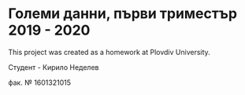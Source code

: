 # Големи данни, първи триместър 2019 - 2020

This project was created as a homework at Plovdiv University.

Студент - Кирило Неделев

фак. № 1601321015
